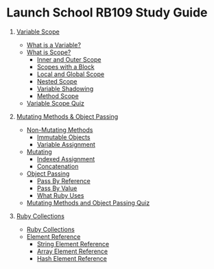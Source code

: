 # Launch School RB109 Study Guide #

1. [Variable Scope](https://github.com/ChristopherBrum/RB109-Launch_School/blob/main/variable_scope.md)<br>
    - [What is a Variable?](https://github.com/ChristopherBrum/RB109-Launch_School/blob/main/variable_scope.md#what-is-a-variable)
    - [What is Scope?](https://github.com/ChristopherBrum/RB109-Launch_School/blob/main/variable_scope.md#what-is-scope)
      - [Inner and Outer Scope](https://github.com/ChristopherBrum/RB109-Launch_School/blob/main/variable_scope.md#inner-and-outer-scope)
      - [Scopes with a Block](https://github.com/ChristopherBrum/RB109-Launch_School/blob/main/variable_scope.md#scopes-with-a-block)
      - [Local and Global Scope](https://github.com/ChristopherBrum/RB109-Launch_School/blob/main/variable_scope.md#local-and-global-scope)
      - [Nested Scope](https://github.com/ChristopherBrum/RB109-Launch_School/blob/main/variable_scope.md#nested-scope)
      - [Variable Shadowing](https://github.com/ChristopherBrum/RB109-Launch_School/blob/main/variable_scope.md#variable-shadowing)
      - [Method Scope](https://github.com/ChristopherBrum/RB109-Launch_School/blob/main/variable_scope.md#method-scope)
    - [Variable Scope Quiz](https://github.com/ChristopherBrum/RB109-Launch_School/blob/main/variable_scope.md#variable-scope-quiz)

2. [Mutating Methods & Object Passing](https://github.com/ChristopherBrum/RB109-Launch_School/blob/main/mutating_methods_object_passing.md)
    - [Non-Mutating Methods](https://github.com/ChristopherBrum/RB109-Launch_School/blob/main/mutating_methods_object_passing.md#non-mutating-methods)
      - [Immutable Objects](https://github.com/ChristopherBrum/RB109-Launch_School/blob/main/mutating_methods_object_passing.md#immutable-objects)
      - [Variable Assignment](https://github.com/ChristopherBrum/RB109-Launch_School/blob/main/mutating_methods_object_passing.md#variable-assignment)
    - [Mutating](https://github.com/ChristopherBrum/RB109-Launch_School/blob/main/mutating_methods_object_passing.md#mutating)
      - [Indexed Assignment](https://github.com/ChristopherBrum/RB109-Launch_School/blob/main/mutating_methods_object_passing.md#indexed-assignment)
      - [Concatenation](https://github.com/ChristopherBrum/RB109-Launch_School/blob/main/mutating_methods_object_passing.md#concatenation) 
    - [Object Passing](https://github.com/ChristopherBrum/RB109-Launch_School/blob/main/mutating_methods_object_passing.md#object-passing)
      - [Pass By Reference](https://github.com/ChristopherBrum/RB109-Launch_School/blob/main/mutating_methods_object_passing.md#pass-by-reference)
      - [Pass By Value](https://github.com/ChristopherBrum/RB109-Launch_School/blob/main/mutating_methods_object_passing.md#pass-by-value)
      - [What Ruby Uses](https://github.com/ChristopherBrum/RB109-Launch_School/blob/main/mutating_methods_object_passing.md#what-ruby-uses)
    - [Mutating Methods and Object Passing Quiz](https://github.com/ChristopherBrum/RB109-Launch_School/blob/main/mutating_methods_object_passing.md#mutating-methods-and-object-passing-quiz)

3. [Ruby Collections](https://github.com/ChristopherBrum/RB109-Launch_School/blob/main/ruby_collections.md)
    - [Ruby Collections]()
    - [Element Reference]()
      - [String Element Reference]()
      - [Array Element Reference]()
      - [Hash Element Reference]()